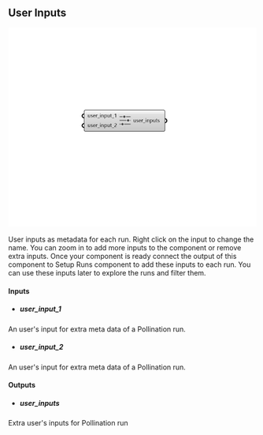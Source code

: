 ## User Inputs

![](../../images/components/User_Inputs.png)


User inputs as metadata for each run. Right click on the input to change the name. You can zoom in to add more inputs to the component or remove extra inputs. Once your component is ready connect the output of this component to Setup Runs component to add these inputs to each run. You can use these inputs later to explore the runs and filter them. 

#### Inputs
* ##### user_input_1 
An user's input for extra meta data of a Pollination run. 
* ##### user_input_2 
An user's input for extra meta data of a Pollination run. 

#### Outputs
* ##### user_inputs
Extra user's inputs for Pollination run 